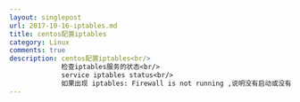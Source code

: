 ```yaml
---
layout: singlepost
url: 2017-10-16-iptables.md
title: centos配置iptables
category: Linux
comments: true
description: centos配置iptables<br/> 
             检查iptables服务的状态<br/>
             service iptables status<br/>
             如果出现 iptables: Firewall is not running ,说明没有启动或没有规则<br/>  
---
```


